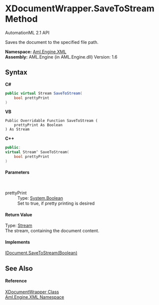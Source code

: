 # XDocumentWrapper.SaveToStream Method 
AutomationML 2.1 API 

Saves the document to the specified file path.

**Namespace:**&nbsp;<a href="N_Aml_Engine_XML">Aml.Engine.XML</a><br />**Assembly:**&nbsp;AML.Engine (in AML.Engine.dll) Version: 1.6

## Syntax

**C#**<br />
``` C#
public virtual Stream SaveToStream(
	bool prettyPrint
)
```

**VB**<br />
``` VB
Public Overridable Function SaveToStream ( 
	prettyPrint As Boolean
) As Stream
```

**C++**<br />
``` C++
public:
virtual Stream^ SaveToStream(
	bool prettyPrint
)
```


#### Parameters
&nbsp;<dl><dt>prettyPrint</dt><dd>Type: <a href="https://docs.microsoft.com/dotnet/api/system.boolean" target="_parent" rel="noopener noreferrer">System.Boolean</a><br />Set to true, if pretty printing is desired</dd></dl>

#### Return Value
Type: <a href="https://docs.microsoft.com/dotnet/api/system.io.stream" target="_parent" rel="noopener noreferrer">Stream</a><br />The stream, containing the document content.

#### Implements
<a href="M_Aml_Engine_XML_IDocument_SaveToStream">IDocument.SaveToStream(Boolean)</a><br />

## See Also


#### Reference
<a href="T_Aml_Engine_XML_XDocumentWrapper">XDocumentWrapper Class</a><br /><a href="N_Aml_Engine_XML">Aml.Engine.XML Namespace</a><br />